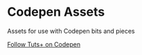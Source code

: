 # Codepen Assets
Assets for use with Codepen bits and pieces

[Follow Tuts+ on Codepen](http://codepen.io/tutsplus/)
